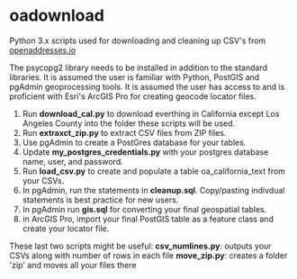 # oadownload
Python 3.x scripts used for downloading and cleaning up CSV's from <a href="https://openaddresses.io/">openaddresses.io</a>

The psycopg2 library needs to be installed in addition to the standard libraries. It is assumed the user is familiar with Python, PostGIS and pgAdmin geoprocessing tools. It is assumed the user has access to and is proficient with Esri's ArcGIS Pro for creating geocode locator files.

1. Run <b>download_cal.py</b> to download everthing in California except Los Angeles County into the folder these scripts will be used.
2. Run <b>extraxct_zip.py</b> to extract CSV files from ZIP files.
3. Use pgAdmin to create a PostGres database for your tables.
4. Update <b>my_postgres_credentials.py</b> with your postgres database name, user, and password.
5. Run <b>load_csv.py</b> to create and populate a table oa_california_text from your CSVs.
6. In pgAdmin, run the statements in <b>cleanup.sql</b>. Copy/pasting indivdual statements is best practice for new users.
7. In pgAdmin run <b>gis.sql</b>	for converting your final geospatial tables.
8. in ArcGIS Pro, import your final PostGIS table as a feature class and <a heref="https://pro.arcgis.com/en/pro-app/help/data/geocoding/create-a-locator.htm">create your locator file</a>.

These last two scripts might be useful:
<b>csv_numlines.py</b>: outputs your CSVs along with number of rows in each file
<b>move_zip.py</b>: creates a folder 'zip' and moves all your files there

